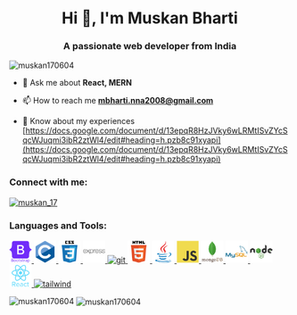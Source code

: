 <h1 align="center">Hi 👋, I'm Muskan Bharti</h1>
<h3 align="center">A passionate web developer from India</h3>



<p align="left"> <img src="https://komarev.com/ghpvc/?username=muskan170604&label=Profile%20views&color=0e75b6&style=flat" alt="muskan170604" /> </p>

- 💬 Ask me about **React, MERN**

- 📫 How to reach me **mbharti.nna2008@gmail.com**

- 📄 Know about my experiences [https://docs.google.com/document/d/13epqR8HzJVky6wLRMtISvZYcSqcWJuqmi3ibR2ztWl4/edit#heading=h.pzb8c91xyapi](https://docs.google.com/document/d/13epqR8HzJVky6wLRMtISvZYcSqcWJuqmi3ibR2ztWl4/edit#heading=h.pzb8c91xyapi)

<h3 align="left">Connect with me:</h3>
<p align="left">
<a href="https://www.instagram.com/mus__kan_17?igsh=MWhtcHY1ZW1ydHJlag==" target="blank"><img align="center" src="https://raw.githubusercontent.com/rahuldkjain/github-profile-readme-generator/master/src/images/icons/Social/instagram.svg" alt="muskan_17" height="30" width="40" /></a>
</p>

<h3 align="left">Languages and Tools:</h3>
<p align="left"> <a href="https://getbootstrap.com" target="_blank" rel="noreferrer"> <img src="https://raw.githubusercontent.com/devicons/devicon/master/icons/bootstrap/bootstrap-plain-wordmark.svg" alt="bootstrap" width="40" height="40"/> </a> <a href="https://www.cprogramming.com/" target="_blank" rel="noreferrer"> <img src="https://raw.githubusercontent.com/devicons/devicon/master/icons/c/c-original.svg" alt="c" width="40" height="40"/> </a> <a href="https://www.w3schools.com/css/" target="_blank" rel="noreferrer"> <img src="https://raw.githubusercontent.com/devicons/devicon/master/icons/css3/css3-original-wordmark.svg" alt="css3" width="40" height="40"/> </a> <a href="https://expressjs.com" target="_blank" rel="noreferrer"> <img src="https://raw.githubusercontent.com/devicons/devicon/master/icons/express/express-original-wordmark.svg" alt="express" width="40" height="40"/> </a> <a href="https://git-scm.com/" target="_blank" rel="noreferrer"> <img src="https://www.vectorlogo.zone/logos/git-scm/git-scm-icon.svg" alt="git" width="40" height="40"/> </a> <a href="https://www.w3.org/html/" target="_blank" rel="noreferrer"> <img src="https://raw.githubusercontent.com/devicons/devicon/master/icons/html5/html5-original-wordmark.svg" alt="html5" width="40" height="40"/> </a> <a href="https://www.java.com" target="_blank" rel="noreferrer"> <img src="https://raw.githubusercontent.com/devicons/devicon/master/icons/java/java-original.svg" alt="java" width="40" height="40"/> </a> <a href="https://developer.mozilla.org/en-US/docs/Web/JavaScript" target="_blank" rel="noreferrer"> <img src="https://raw.githubusercontent.com/devicons/devicon/master/icons/javascript/javascript-original.svg" alt="javascript" width="40" height="40"/> </a> <a href="https://www.mongodb.com/" target="_blank" rel="noreferrer"> <img src="https://raw.githubusercontent.com/devicons/devicon/master/icons/mongodb/mongodb-original-wordmark.svg" alt="mongodb" width="40" height="40"/> </a> <a href="https://www.mysql.com/" target="_blank" rel="noreferrer"> <img src="https://raw.githubusercontent.com/devicons/devicon/master/icons/mysql/mysql-original-wordmark.svg" alt="mysql" width="40" height="40"/> </a> <a href="https://nodejs.org" target="_blank" rel="noreferrer"> <img src="https://raw.githubusercontent.com/devicons/devicon/master/icons/nodejs/nodejs-original-wordmark.svg" alt="nodejs" width="40" height="40"/> </a> <a href="https://reactjs.org/" target="_blank" rel="noreferrer"> <img src="https://raw.githubusercontent.com/devicons/devicon/master/icons/react/react-original-wordmark.svg" alt="react" width="40" height="40"/> </a> <a href="https://tailwindcss.com/" target="_blank" rel="noreferrer"> <img src="https://www.vectorlogo.zone/logos/tailwindcss/tailwindcss-icon.svg" alt="tailwind" width="40" height="40"/> </a> </p>

<p><img align="left" src="https://github-readme-stats.vercel.app/api/top-langs?username=muskan170604&show_icons=true&locale=en&layout=compact" alt="muskan170604" /></p>

<p>&nbsp;<img align="center" src="https://github-readme-stats.vercel.app/api?username=muskan170604&show_icons=true&locale=en" alt="muskan170604" /></p>

<p><img align="center" src="https://github-readme-streak-stats.herokuapp.com/?user
